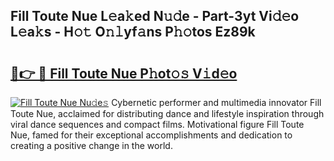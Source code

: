 ## Fill Toute Nue L𝚎a𝚔ed N𝚞𝚍e - Part-3yt Vi𝚍𝚎o L𝚎a𝚔s - H𝚘𝚝 O𝚗𝚕yf𝚊ns P𝚑𝚘tos Ez89k

# <h2><a href="http://kf8m7c.oniu.top/?m=Fill+Toute+Nue">🔗👉 🔴 Fill Toute Nue P𝚑ot𝚘𝚜 V𝚒d𝚎o</a></h2>

[![Fill Toute Nue Nu𝚍e𝚜](https://i.imgur.com/0qMVB7G.gif)](http://kf8m7c.oniu.top/?m=Fill+Toute+Nue)
Cybernetic performer and multimedia innovator Fill Toute Nue, acclaimed for distributing dance and lifestyle inspiration through viral dance sequences and compact films. Motivational figure Fill Toute Nue, famed for their exceptional accomplishments and dedication to creating a positive change in the world.  
